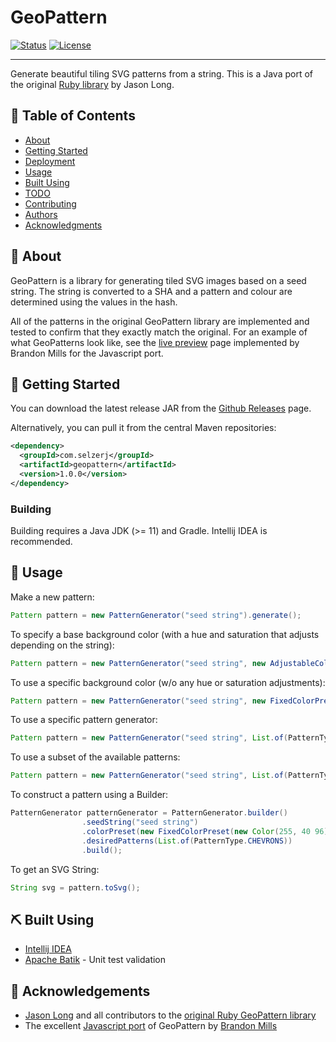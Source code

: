 # GeoPattern


[![Status](https://img.shields.io/badge/status-active-success.svg)]()
[![License](https://img.shields.io/badge/license-MIT-blue.svg)](/LICENSE)

---

Generate beautiful tiling SVG patterns from a string.
This is a Java port of the original [Ruby library](https://github.com/jasonlong/geo_pattern) by Jason Long.

## 📝 Table of Contents
- [About](#about)
- [Getting Started](#getting_started)
- [Deployment](#deployment)
- [Usage](#usage)
- [Built Using](#built_using)
- [TODO](../TODO.md)
- [Contributing](../CONTRIBUTING.md)
- [Authors](#authors)
- [Acknowledgments](#acknowledgement)

## 🧐 About <a name = "about"></a>
GeoPattern is a library for generating tiled SVG images based on a seed string.  The string is converted to a SHA and a pattern and colour are determined using the values in the hash.

All of the patterns in the original GeoPattern library are implemented and tested to confirm that they exactly match the original.  For an example of what GeoPatterns look like, see the [live preview](http://btmills.github.io/geopattern/geopattern.html) page implemented by Brandon Mills for the Javascript port.

## 🏁 Getting Started <a name = "getting_started"></a>

You can download the latest release JAR from the [Github Releases](https://github.com/jselzer/geopattern/releases) page.

Alternatively, you can pull it from the central Maven repositories:

```xml
<dependency>
  <groupId>com.selzerj</groupId>
  <artifactId>geopattern</artifactId>
  <version>1.0.0</version>
</dependency>
```

### Building
Building requires a Java JDK (>= 11) and Gradle.  Intellij IDEA is recommended.

## 🎈 Usage <a name="usage"></a>

Make a new pattern:
```java
Pattern pattern = new PatternGenerator("seed string").generate();
```

To specify a base background color (with a hue and saturation that adjusts depending on the string):
```java
Pattern pattern = new PatternGenerator("seed string", new AdjustableColorPreset(Color.MAGENTA)).generate();
```

To use a specific background color (w/o any hue or saturation adjustments):
```java
Pattern pattern = new PatternGenerator("seed string", new FixedColorPreset(Color.MAGENTA)).generate();
```

To use a specific pattern generator:
```java
Pattern pattern = new PatternGenerator("seed string", List.of(PatternType.SINE_WAVES)).generate();
```

To use a subset of the available patterns:
```java
Pattern pattern = new PatternGenerator("seed string", List.of(PatternType.SINE_WAVES, PatternType.CHEVRONS)).generate();
```

To construct a pattern using a Builder:
```java
PatternGenerator patternGenerator = PatternGenerator.builder()
				.seedString("seed string")
				.colorPreset(new FixedColorPreset(new Color(255, 40 96)))
				.desiredPatterns(List.of(PatternType.CHEVRONS))
				.build();
```

To get an SVG String:
```java
String svg = pattern.toSvg();
```

## ⛏️ Built Using <a name = "built_using"></a>
- [Intellij IDEA](https://www.jetbrains.com/idea/)
- [Apache Batik](https://xmlgraphics.apache.org/batik/) - Unit test validation

## 🎉 Acknowledgements <a name = "acknowledgement"></a>
- [Jason Long](https://github.com/jasonlong) and all contributors to the [original Ruby GeoPattern library](https://github.com/jasonlong/geo_pattern)
- The excellent [Javascript port](https://github.com/btmills/geopattern) of GeoPattern by [Brandon Mills](https://github.com/btmills)
